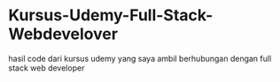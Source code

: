 # Kursus-Udemy-Full-Stack-Webdevelover
hasil code dari kursus udemy yang saya ambil berhubungan dengan full stack web developer
